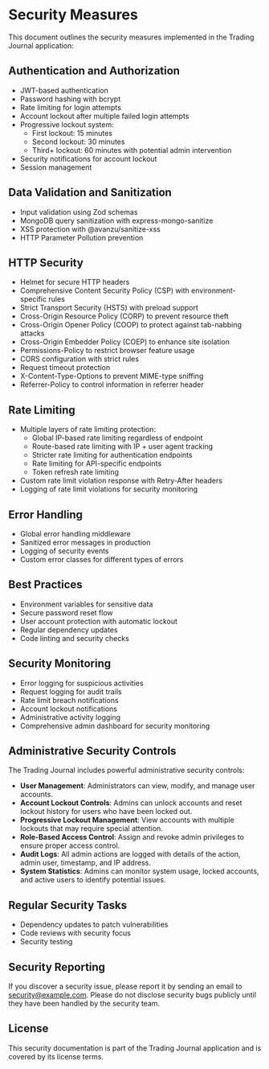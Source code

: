 # Security Measures

This document outlines the security measures implemented in the Trading Journal application:

## Authentication and Authorization
- JWT-based authentication
- Password hashing with bcrypt
- Rate limiting for login attempts
- Account lockout after multiple failed login attempts
- Progressive lockout system:
  - First lockout: 15 minutes
  - Second lockout: 30 minutes
  - Third+ lockout: 60 minutes with potential admin intervention
- Security notifications for account lockout
- Session management

## Data Validation and Sanitization
- Input validation using Zod schemas
- MongoDB query sanitization with express-mongo-sanitize
- XSS protection with @avanzu/sanitize-xss
- HTTP Parameter Pollution prevention

## HTTP Security
- Helmet for secure HTTP headers
- Comprehensive Content Security Policy (CSP) with environment-specific rules
- Strict Transport Security (HSTS) with preload support
- Cross-Origin Resource Policy (CORP) to prevent resource theft
- Cross-Origin Opener Policy (COOP) to protect against tab-nabbing attacks
- Cross-Origin Embedder Policy (COEP) to enhance site isolation
- Permissions-Policy to restrict browser feature usage
- CORS configuration with strict rules
- Request timeout protection
- X-Content-Type-Options to prevent MIME-type sniffing
- Referrer-Policy to control information in referrer header

## Rate Limiting
- Multiple layers of rate limiting protection:
  - Global IP-based rate limiting regardless of endpoint
  - Route-based rate limiting with IP + user agent tracking
  - Stricter rate limiting for authentication endpoints
  - Rate limiting for API-specific endpoints
  - Token refresh rate limiting
- Custom rate limit violation response with Retry-After headers
- Logging of rate limit violations for security monitoring

## Error Handling
- Global error handling middleware
- Sanitized error messages in production
- Logging of security events
- Custom error classes for different types of errors

## Best Practices
- Environment variables for sensitive data
- Secure password reset flow
- User account protection with automatic lockout
- Regular dependency updates
- Code linting and security checks

## Security Monitoring

- Error logging for suspicious activities
- Request logging for audit trails
- Rate limit breach notifications
- Account lockout notifications
- Administrative activity logging
- Comprehensive admin dashboard for security monitoring

## Administrative Security Controls

The Trading Journal includes powerful administrative security controls:

- **User Management**: Administrators can view, modify, and manage user accounts.
- **Account Lockout Controls**: Admins can unlock accounts and reset lockout history for users who have been locked out.
- **Progressive Lockout Management**: View accounts with multiple lockouts that may require special attention.
- **Role-Based Access Control**: Assign and revoke admin privileges to ensure proper access control.
- **Audit Logs**: All admin actions are logged with details of the action, admin user, timestamp, and IP address.
- **System Statistics**: Admins can monitor system usage, locked accounts, and active users to identify potential issues.

## Regular Security Tasks

- Dependency updates to patch vulnerabilities
- Code reviews with security focus
- Security testing

## Security Reporting

If you discover a security issue, please report it by sending an email to [security@example.com](mailto:security@example.com). Please do not disclose security bugs publicly until they have been handled by the security team.

## License

This security documentation is part of the Trading Journal application and is covered by its license terms. 